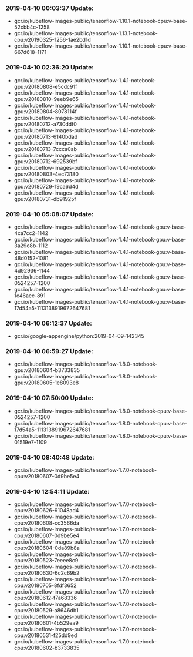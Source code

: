 ### 2019-04-10 00:03:37 Update:

- gcr.io/kubeflow-images-public/tensorflow-1.10.1-notebook-cpu:v-base-52cbb4c-1258
- gcr.io/kubeflow-images-public/tensorflow-1.13.1-notebook-cpu:v20190325-1256-1ae2bd1d
- gcr.io/kubeflow-images-public/tensorflow-1.10.1-notebook-cpu:v-base-667d618-1171
### 2019-04-10 02:36:20 Update:

- gcr.io/kubeflow-images-public/tensorflow-1.4.1-notebook-gpu:v20180808-e5cdc91f
- gcr.io/kubeflow-images-public/tensorflow-1.4.1-notebook-gpu:v20180810-9eeb9e65
- gcr.io/kubeflow-images-public/tensorflow-1.4.1-notebook-gpu:v20180804-8078114f
- gcr.io/kubeflow-images-public/tensorflow-1.4.1-notebook-gpu:v20180712-a730ddf0
- gcr.io/kubeflow-images-public/tensorflow-1.4.1-notebook-gpu:v20180713-6140bdad
- gcr.io/kubeflow-images-public/tensorflow-1.4.1-notebook-gpu:v20180713-7ccca0ab
- gcr.io/kubeflow-images-public/tensorflow-1.4.1-notebook-gpu:v20180712-692539bf
- gcr.io/kubeflow-images-public/tensorflow-1.4.1-notebook-gpu:v20180803-4ec73180
- gcr.io/kubeflow-images-public/tensorflow-1.4.1-notebook-gpu:v20180729-19ca6d4d
- gcr.io/kubeflow-images-public/tensorflow-1.4.1-notebook-gpu:v20180731-db91925f
### 2019-04-10 05:08:07 Update:

- gcr.io/kubeflow-images-public/tensorflow-1.4.1-notebook-gpu:v-base-4ca7cc2-1142
- gcr.io/kubeflow-images-public/tensorflow-1.4.1-notebook-gpu:v-base-3a29c8b-1112
- gcr.io/kubeflow-images-public/tensorflow-1.4.1-notebook-gpu:v-base-48d0152-1081
- gcr.io/kubeflow-images-public/tensorflow-1.4.1-notebook-gpu:v-base-4d92936-1144
- gcr.io/kubeflow-images-public/tensorflow-1.4.1-notebook-gpu:v-base-0524257-1200
- gcr.io/kubeflow-images-public/tensorflow-1.4.1-notebook-gpu:v-base-1c46aec-891
- gcr.io/kubeflow-images-public/tensorflow-1.4.1-notebook-gpu:v-base-17d54a5-1113138919672647681
### 2019-04-10 06:12:37 Update:

- gcr.io/google-appengine/python:2019-04-09-142345
### 2019-04-10 06:59:27 Update:

- gcr.io/kubeflow-images-public/tensorflow-1.8.0-notebook-gpu:v20180604-b3733835
- gcr.io/kubeflow-images-public/tensorflow-1.8.0-notebook-gpu:v20180605-1e8093e8
### 2019-04-10 07:50:00 Update:

- gcr.io/kubeflow-images-public/tensorflow-1.8.0-notebook-cpu:v-base-0524257-1200
- gcr.io/kubeflow-images-public/tensorflow-1.8.0-notebook-cpu:v-base-17d54a5-1113138919672647681
- gcr.io/kubeflow-images-public/tensorflow-1.8.0-notebook-cpu:v-base-01519e7-1109
### 2019-04-10 08:40:48 Update:

- gcr.io/kubeflow-images-public/tensorflow-1.7.0-notebook-cpu:v20180607-0d9be5e4
### 2019-04-10 12:54:11 Update:

- gcr.io/kubeflow-images-public/tensorflow-1.7.0-notebook-cpu:v20180626-91048ad4
- gcr.io/kubeflow-images-public/tensorflow-1.7.0-notebook-cpu:v20180608-cc3566da
- gcr.io/kubeflow-images-public/tensorflow-1.7.0-notebook-cpu:v20180607-0d9be5e4
- gcr.io/kubeflow-images-public/tensorflow-1.7.0-notebook-cpu:v20180604-0da89b8a
- gcr.io/kubeflow-images-public/tensorflow-1.7.0-notebook-cpu:v20180523-7eeee8c9
- gcr.io/kubeflow-images-public/tensorflow-1.7.0-notebook-cpu:v20180630-6c2c69b2
- gcr.io/kubeflow-images-public/tensorflow-1.7.0-notebook-cpu:v20180705-8fdf3652
- gcr.io/kubeflow-images-public/tensorflow-1.7.0-notebook-cpu:v20180612-f7a68336
- gcr.io/kubeflow-images-public/tensorflow-1.7.0-notebook-cpu:v20180529-a8646db1
- gcr.io/kubeflow-images-public/tensorflow-1.7.0-notebook-cpu:v20180601-4b529ea9
- gcr.io/kubeflow-images-public/tensorflow-1.7.0-notebook-cpu:v20180531-f25dd9ed
- gcr.io/kubeflow-images-public/tensorflow-1.7.0-notebook-cpu:v20180602-b3733835
